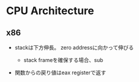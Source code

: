 # CPU Architecture

## x86

* stackは下方伸長。 zero addressに向かって伸びる
  * stack frameを確保する場合、sub

* 関数からの戻り値はeax registerで返す